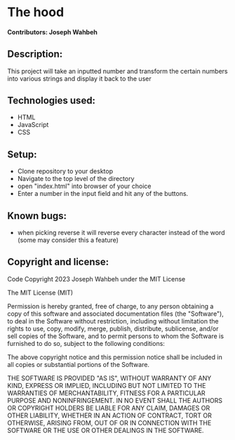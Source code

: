 # The hood

#### Contributors: Joseph Wahbeh

## Description:
This project will take an inputted number and transform the certain numbers into various strings and display it back to the user

## Technologies used: 
- HTML
- JavaScript
- CSS

## Setup:
- Clone repository to your desktop
- Navigate to the top level of the directory
- open "index.html" into browser of your choice
- Enter a number in the input field and hit any of the buttons.

## Known bugs:
- when picking reverse it will reverse every character instead of the word (some may consider this a feature)

## Copyright and license:
Code Copyright 2023 Joseph Wahbeh under the MIT License

The MIT License (MIT)

Permission is hereby granted, free of charge, to any person obtaining a copy
of this software and associated documentation files (the "Software"), to deal
in the Software without restriction, including without limitation the rights
to use, copy, modify, merge, publish, distribute, sublicense, and/or sell
copies of the Software, and to permit persons to whom the Software is
furnished to do so, subject to the following conditions:

The above copyright notice and this permission notice shall be included in
all copies or substantial portions of the Software.

THE SOFTWARE IS PROVIDED "AS IS", WITHOUT WARRANTY OF ANY KIND, EXPRESS OR
IMPLIED, INCLUDING BUT NOT LIMITED TO THE WARRANTIES OF MERCHANTABILITY,
FITNESS FOR A PARTICULAR PURPOSE AND NONINFRINGEMENT. IN NO EVENT SHALL THE
AUTHORS OR COPYRIGHT HOLDERS BE LIABLE FOR ANY CLAIM, DAMAGES OR OTHER
LIABILITY, WHETHER IN AN ACTION OF CONTRACT, TORT OR OTHERWISE, ARISING FROM,
OUT OF OR IN CONNECTION WITH THE SOFTWARE OR THE USE OR OTHER DEALINGS IN
THE SOFTWARE.